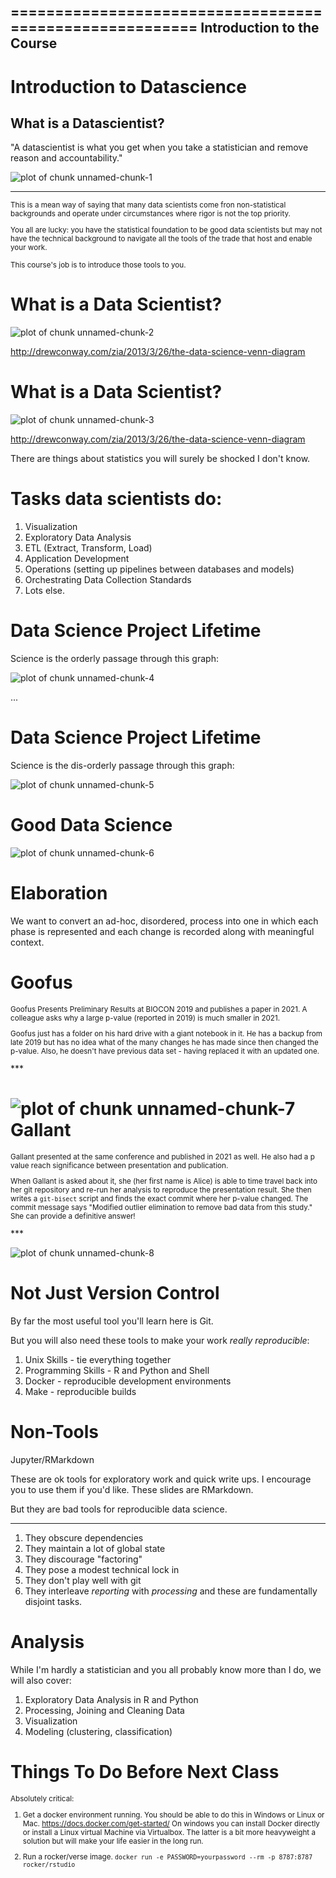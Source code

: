 ========================================================
Introduction to the Course
--------------------------

Introduction to Datascience
========================================================
What is a Datascientist?
------------------------

"A datascientist is what you get when you take a statistician and remove reason
and accountability."

![plot of chunk unnamed-chunk-1](./images/jn.jpg)

***

<small>
This is a mean way of saying that many data scientists come fron
non-statistical backgrounds and operate under circumstances where
rigor is not the top priority.

You all are lucky: you have the statistical foundation to be good data
scientists but may not have the technical background to navigate all the
tools of the trade that host and enable your work. 

This course's job is to introduce those tools to you.
</small>

What is a Data Scientist?
========================================================


![plot of chunk unnamed-chunk-2](./images/Data_Science_VD.png)

http://drewconway.com/zia/2013/3/26/the-data-science-venn-diagram

What is a Data Scientist?
========================================================


![plot of chunk unnamed-chunk-3](./images/Data_Science_VD_with_me.png)

http://drewconway.com/zia/2013/3/26/the-data-science-venn-diagram

There are things about statistics you will surely be shocked I don't know.

Tasks data scientists do:
========================================================

1. Visualization
2. Exploratory Data Analysis
3. ETL (Extract, Transform, Load)
4. Application Development
5. Operations (setting up pipelines between databases and models)
6. Orchestrating Data Collection Standards
7. Lots else.

Data Science Project Lifetime
=============================

Science is the orderly passage through this graph:

![plot of chunk unnamed-chunk-4](images/idealized-science.svg)

...

Data Science Project Lifetime
=============================

Science is the dis-orderly passage through this graph:

![plot of chunk unnamed-chunk-5](images/realized-science.svg)

Good Data Science
=================

![plot of chunk unnamed-chunk-6](images/good-data-science.svg)

Elaboration
===========

We want to convert an ad-hoc, disordered, process into one in which
each phase is represented and each change is recorded along with
meaningful context.

Goofus
======

<small>
Goofus Presents Preliminary Results at BIOCON 2019 and publishes a
paper in 2021. A colleague asks why a large p-value (reported in 2019)
is much smaller in 2021.

Goofus just has a folder on his hard drive with a giant notebook in
it. He has a backup from late 2019 but has no idea what of the many
changes he has made since then changed the p-value. Also, he doesn't
have previous data set - having replaced it with an updated one.

</small>
***

![plot of chunk unnamed-chunk-7](./images/goofus.png)
Gallant
=======

<small>
Gallant presented at the same conference and published in 2021 as
well. He also had a p value reach significance between presentation
and publication. 

When Gallant is asked about it, she (her first name is Alice) is able
to time travel back into her git repository and re-run her analysis to
reproduce the presentation result. She then writes a `git-bisect`
script and finds the exact commit where her p-value changed. The
commit message says "Modified outlier elimination to remove bad data
from this study."  She can provide a definitive answer!

</small>
***

![plot of chunk unnamed-chunk-8](./images/gallant.png)

Not Just Version Control
========================

By far the most useful tool you'll learn here is Git. 

But you will also need these tools to make your work _really
reproducible_:

1. Unix Skills - tie everything together
2. Programming Skills - R and Python and Shell
3. Docker - reproducible development environments
4. Make - reproducible builds

Non-Tools
=========

Jupyter/RMarkdown

These are ok tools for exploratory work and quick write ups. I
encourage you to use them if you'd like. These slides are RMarkdown.

But they are bad tools for reproducible data science.

***

1. They obscure dependencies
2. They maintain a lot of global state
3. They discourage "factoring"
4. They pose a modest technical lock in 
5. They don't play well with git
6. They interleave _reporting_ with _processing_ and these are
   fundamentally disjoint tasks.
   
Analysis
========

While I'm hardly a statistician and you all probably know more than I
do, we will also cover:

1. Exploratory Data Analysis in R and Python
2. Processing, Joining and Cleaning Data
3. Visualization
4. Modeling (clustering, classification)

Things To Do Before Next Class
==============================

<small>
Absolutely critical:

1. Get a docker environment running. You should be able to do this in
   Windows or Linux or Mac. 
   https://docs.docker.com/get-started/
   On windows you can install Docker directly or install a Linux virtual
   Machine via Virtualbox. The latter is a bit more heavyweight a
   solution but will make your life easier in the long run.
    
2. Run a rocker/verse image.
   `docker run -e PASSWORD=yourpassword --rm -p 8787:8787 rocker/rstudio`
      
</small>



